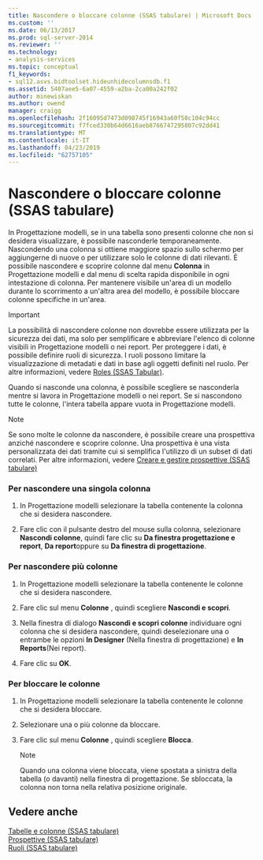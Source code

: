 ```yaml
---
title: Nascondere o bloccare colonne (SSAS tabulare) | Microsoft Docs
ms.custom: ''
ms.date: 06/13/2017
ms.prod: sql-server-2014
ms.reviewer: ''
ms.technology:
- analysis-services
ms.topic: conceptual
f1_keywords:
- sql12.asvs.bidtoolset.hideunhidecolumnsdb.f1
ms.assetid: 5407aee5-6a07-4559-a2ba-2ca00a242f02
author: minewiskan
ms.author: owend
manager: craigg
ms.openlocfilehash: 2f16095d7473d098745f16943a60f50c104c94cc
ms.sourcegitcommit: f7fced330b64d6616aeb8766747295807c92dd41
ms.translationtype: MT
ms.contentlocale: it-IT
ms.lasthandoff: 04/23/2019
ms.locfileid: "62757105"
---
```

# <a name="hide-or-freeze-columns-ssas-tabular"></a>Nascondere o bloccare colonne (SSAS tabulare)
  In Progettazione modelli, se in una tabella sono presenti colonne che non si desidera visualizzare, è possibile nasconderle temporaneamente. Nascondendo una colonna si ottiene maggiore spazio sullo schermo per aggiungerne di nuove o per utilizzare solo le colonne di dati rilevanti. È possibile nascondere e scoprire colonne dal menu **Colonna** in Progettazione modelli e dal menu di scelta rapida disponibile in ogni intestazione di colonna. Per mantenere visibile un'area di un modello durante lo scorrimento a un'altra area del modello, è possibile bloccare colonne specifiche in un'area.  
  
> [!IMPORTANT]  
>  La possibilità di nascondere colonne non dovrebbe essere utilizzata per la sicurezza dei dati, ma solo per semplificare e abbreviare l'elenco di colonne visibili in Progettazione modelli o nei report. Per proteggere i dati, è possibile definire ruoli di sicurezza. I ruoli possono limitare la visualizzazione di metadati e dati in base agli oggetti definiti nel ruolo. Per altre informazioni, vedere [Roles &#40;SSAS Tabular&#41;](roles-ssas-tabular.md).  
  
 Quando si nasconde una colonna, è possibile scegliere se nasconderla mentre si lavora in Progettazione modelli o nei report. Se si nascondono tutte le colonne, l'intera tabella appare vuota in Progettazione modelli.  
  
> [!NOTE]  
>  Se sono molte le colonne da nascondere, è possibile creare una prospettiva anziché nascondere e scoprire colonne. Una prospettiva è una vista personalizzata dei dati tramite cui si semplifica l'utilizzo di un subset di dati correlati. Per altre informazioni, vedere [Creare e gestire prospettive &#40;SSAS tabulare&#41;](perspectives-ssas-tabular.md)  
  
### <a name="to-hide-an-individual-column"></a>Per nascondere una singola colonna  
  
1.  In Progettazione modelli selezionare la tabella contenente la colonna che si desidera nascondere.  
  
2.  Fare clic con il pulsante destro del mouse sulla colonna, selezionare **Nascondi colonne**, quindi fare clic su **Da finestra progettazione e report**, **Da report**oppure su **Da finestra di progettazione**.  
  
### <a name="to-hide-multiple-columns"></a>Per nascondere più colonne  
  
1.  In Progettazione modelli selezionare la tabella contenente le colonne che si desidera nascondere.  
  
2.  Fare clic sul menu **Colonne** , quindi scegliere **Nascondi e scopri**.  
  
3.  Nella finestra di dialogo **Nascondi e scopri colonne** individuare ogni colonna che si desidera nascondere, quindi deselezionare una o entrambe le opzioni **In Designer** (Nella finestra di progettazione) e **In Reports**(Nei report).  
  
4.  Fare clic su **OK**.  
  
### <a name="to-freeze-columns"></a>Per bloccare le colonne  
  
1.  In Progettazione modelli selezionare la tabella contenente le colonne che si desidera bloccare.  
  
2.  Selezionare una o più colonne da bloccare.  
  
3.  Fare clic sul menu **Colonne** , quindi scegliere **Blocca**.  
  
    > [!NOTE]  
    >  Quando una colonna viene bloccata, viene spostata a sinistra della tabella (o davanti) nella finestra di progettazione. Se sbloccata, la colonna non torna nella relativa posizione originale.  
  
## <a name="see-also"></a>Vedere anche  
 [Tabelle e colonne &#40;SSAS tabulare&#41;](tables-and-columns-ssas-tabular.md)   
 [Prospettive &#40;SSAS tabulare&#41;](perspectives-ssas-tabular.md)   
 [Ruoli &#40;SSAS tabulare&#41;](roles-ssas-tabular.md)  
  
  
